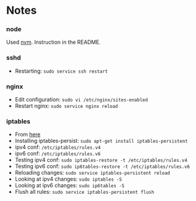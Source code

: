 # Notes

### node
Used [nvm](2). Instruction in the README.

### sshd
- Restarting: `sudo service ssh restart`

### nginx
- Edit configuration: `sudo vi /etc/nginx/sites-enabled`
- Restart nginx: `sudo service nginx reload`

### iptables
- From [here](1)
- Installing iptables-persist: `sudo apt-get install iptables-persistent`
- ipv4 conf: `/etc/iptables/rules.v4`
- ipv6 conf: `/etc/iptables/rules.v6`
- Testing ipv4 conf: `sudo iptables-restore -t /etc/iptables/rules.v4`
- Testing ipv6 conf: `sudo ip6tables-restore -t /etc/iptables/rules.v6`
- Reloading changes: `sudo service iptables-persistent reload`
- Looking at ipv4 changes: `sudo iptables -S`
- Looking at ipv6 changes: `sudo ip6tables -S`
- Flush all rules: `sudo service iptables-persistent flush`

[1]: https://www.digitalocean.com/community/tutorials/how-to-implement-a-basic-firewall-template-with-iptables-on-ubuntu-14-04
[2]: https://github.com/creationix/nvm

